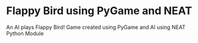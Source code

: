 # Flappy Bird using PyGame and NEAT
An AI plays Flappy Bird! Game created using PyGame and AI using NEAT Python Module
